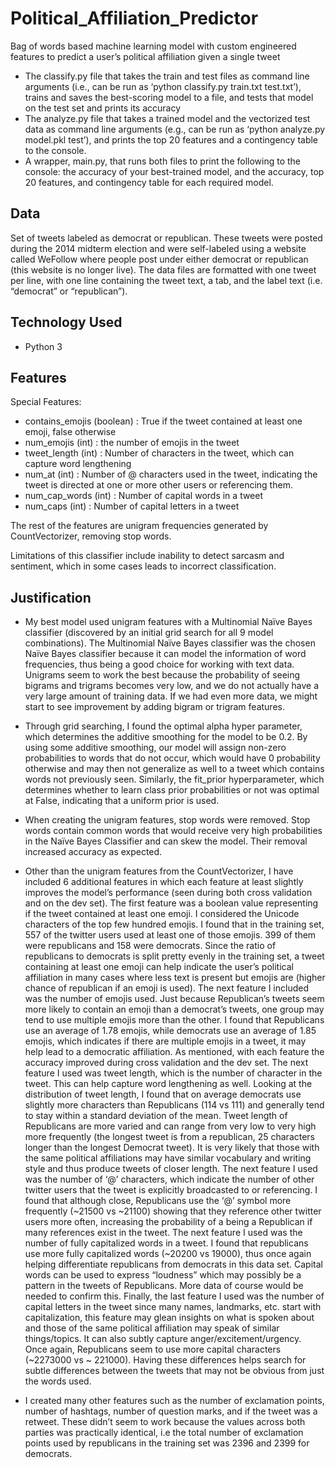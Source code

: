 # Political_Affiliation_Predictor
Bag of words based machine learning model with custom engineered features to predict a user’s political affiliation given a single tweet

* The classify.py file that takes the train and test files as command line arguments (i.e., can be run as ‘python classify.py train.txt test.txt’), trains and saves the best-scoring model to a file, and tests that model on the test set and prints its accuracy
* The analyze.py file that takes a trained model and the vectorized test data as command line arguments (e.g., can be run as ‘python analyze.py model.pkl test’), and prints the top 20 features and a contingency table to the console.
 * A wrapper, main.py, that runs both files to print the following to the console: the accuracy of your best-trained model, and the accuracy, top 20 features, and contingency table for each required model.

## Data

Set of tweets labeled as democrat or republican. These tweets were posted during the 2014 midterm election and were self-labeled using a website called WeFollow where people post under either democrat or republican (this website is no longer live). The data files are formatted with one tweet per line, with one line containing the tweet text, a tab, and the label text (i.e. “democrat” or “republican”).

## Technology Used
- Python 3

## Features
Special Features:
* contains_emojis (boolean) : True if the tweet contained at least one emoji, false otherwise
* num_emojis (int) : the number of emojis in the tweet
* tweet_length (int) : Number of characters in the tweet, which can capture word lengthening
* num_at (int) : Number of @ characters used in the tweet, indicating the tweet is directed at one or more other users or referencing them.
* num_cap_words (int) : Number of capital words in a tweet
* num_caps (int) : Number of capital letters in a tweet

The rest of the features are unigram frequencies generated by CountVectorizer, removing stop words.

Limitations of this classifier include inability to detect sarcasm and sentiment, which in some cases leads to incorrect classification.

## Justification

* My best model used unigram features with a Multinomial Naïve Bayes classifier (discovered by an initial grid search for all 9 model combinations). The Multinomial Naïve Bayes classifier was the chosen Naïve Bayes classifier because it can model the information of word frequencies, thus being a good choice for working with text data. Unigrams seem to work the best because the probability of seeing bigrams and trigrams becomes very low, and we do not actually have a very large amount of training data. If we had even more data, we might start to see improvement by adding bigram or trigram features.

* Through grid searching, I found the optimal alpha hyper parameter, which determines the additive smoothing for the model to be 0.2. By using some additive smoothing, our model will assign non-zero probabilities to words that do not occur, which would have 0 probability otherwise and may then not generalize as well to a tweet which contains words not previously seen. Similarly, the fit_prior hyperparameter, which determines whether to learn class prior probabilities or not was optimal at False, indicating that a uniform prior is used.

- When creating the unigram features, stop words were removed. Stop words contain common words that would receive very high probabilities in the Naïve Bayes Classifier and can skew the model. Their removal increased accuracy as expected.

* Other than the unigram features from the CountVectorizer, I have included 6 additional features in which each feature at least slightly improves the model’s performance (seen during both cross validation and on the dev set). The first feature was a boolean value representing if the tweet contained at least one emoji. I considered the Unicode characters of the top few hundred emojis. I found that in the training set, 557 of the twitter users used at least one of those emojis. 399 of them were republicans and 158 were democrats. Since the ratio of republicans to democrats is split pretty evenly in the training set, a tweet containing at least one emoji can help indicate the user’s political affiliation in many cases where less text is present but emojis are (higher chance of republican if an emoji is used). The next feature I included was the number of emojis used. Just because Republican’s tweets seem more likely to contain an emoji than a democrat’s tweets, one group may tend to use multiple emojis more than the other. I found that Republicans use an average of 1.78 emojis, while democrats use an average of 1.85 emojis, which indicates if there are multiple emojis in a tweet, it may help lead to a democratic affiliation. As mentioned, with each feature the accuracy improved during cross validation and the dev set. The next feature I used was tweet length, which is the number of character in the tweet. This can help capture word lengthening as well. Looking at the distribution of tweet length, I found that on average democrats use slightly more characters than Republicans (114 vs 111) and generally tend to stay within a standard deviation of the mean. Tweet length of Republicans are more varied and can range from very low to very high more frequently (the longest tweet is from a republican, 25 characters longer than the longest Democrat tweet). It is very likely that those with the same political affiliations may have similar vocabulary and writing style and thus produce tweets of closer length. The next feature I used was the number of ‘@’ characters, which indicate the number of other twitter users that the tweet is explicitly broadcasted to or referencing. I found that although close, Republicans use the ‘@’ symbol more frequently (~21500 vs ~21100) showing that they reference other twitter users more often, increasing the probability of a being a Republican if many references exist in the tweet. The next feature I used was the number of fully capitalized words in a tweet. I found that republicans use more fully capitalized words (~20200 vs 19000), thus once again helping differentiate republicans from democrats in this data set. Capital words can be used to express “loudness” which may possibly be a pattern in the tweets of Republicans. More data of course would be needed to confirm this. Finally, the last feature I used was the number of capital letters in the tweet since many names, landmarks, etc. start with capitalization, this feature may glean insights on what is spoken about and those of the same political affiliation may speak of similar things/topics. It can also subtly capture anger/excitement/urgency. Once again, Republicans seem to use more capital characters (~2273000 vs ~ 221000). Having these differences helps search for subtle differences between the tweets that may not be obvious from just the words used.

* I created many other features such as the number of exclamation points, number of hashtags, number of question marks, and if the tweet was a retweet. These didn’t seem to work because the values across both parties was practically identical, i.e the total number of exclamation points used by republicans in the training set was 2396 and 2399 for democrats.